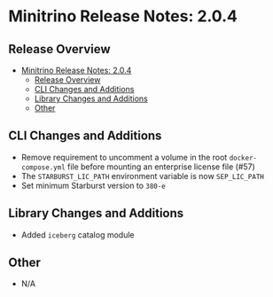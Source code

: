 # Minitrino Release Notes: 2.0.4

## Release Overview

- [Minitrino Release Notes: 2.0.4](#minitrino-release-notes-204)
  - [Release Overview](#release-overview)
  - [CLI Changes and Additions](#cli-changes-and-additions)
  - [Library Changes and Additions](#library-changes-and-additions)
  - [Other](#other)

## CLI Changes and Additions

- Remove requirement to uncomment a volume in the root `docker-compose.yml` file
  before mounting an enterprise license file (#57)
- The `STARBURST_LIC_PATH` environment variable is now `SEP_LIC_PATH`
- Set minimum Starburst version to `380-e`

## Library Changes and Additions

- Added `iceberg` catalog module

## Other

- N/A
